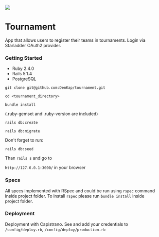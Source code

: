 <a href="https://codeclimate.com/github/DenKap/tournament/maintainability"><img src="https://api.codeclimate.com/v1/badges/ffcb66367dcc7640f240/maintainability" /></a>

# Tournament

App that allows users to register their teams in tournaments.
Login via ​Starladder​ ​OAuth2​ ​provider.

### Getting Started

* Ruby 2.4.0
* Rails 5.1.4
* PostgreSQL

`git clone git@github.com:DenKap/tournament.git`

`cd <tournament_directory>`

`bundle install`

(.ruby-gemset and .ruby-version are included)

`rails db:create`

`rails db:migrate`

Don't forget to run:

`rails db:seed`

Than `rails s` and go to

`http://127.0.0.1:3000/` in your browser

### Specs

All specs implemented with RSpec and could be run using `rspec` command inside project folder.
To install `rspec` please run `bundle install` inside project folder.

### Deployment

Deployment with Capistrano.
See and add your credentials to `/config/deploy.rb`, `/config/deploy/production.rb`

